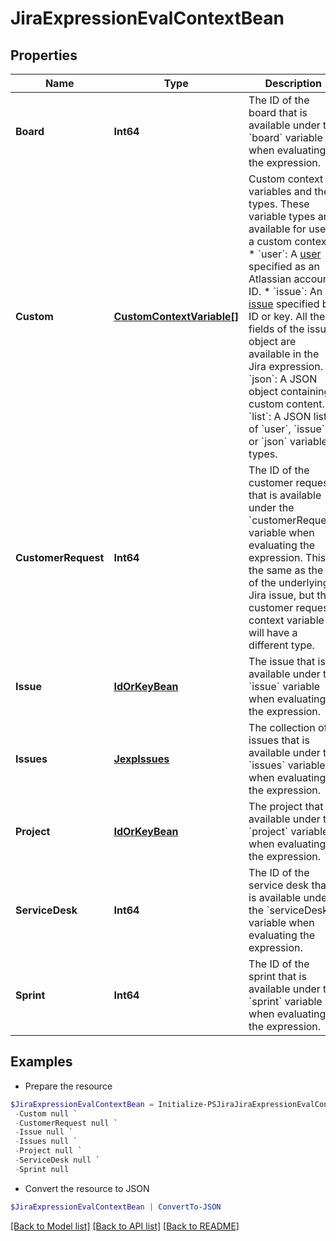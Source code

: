 # JiraExpressionEvalContextBean
## Properties

Name | Type | Description | Notes
------------ | ------------- | ------------- | -------------
**Board** | **Int64** | The ID of the board that is available under the &#x60;board&#x60; variable when evaluating the expression. | [optional] 
**Custom** | [**CustomContextVariable[]**](CustomContextVariable.md) | Custom context variables and their types. These variable types are available for use in a custom context:   *  &#x60;user&#x60;: A [user](https://developer.atlassian.com/cloud/jira/platform/jira-expressions-type-reference#user) specified as an Atlassian account ID.  *  &#x60;issue&#x60;: An [issue](https://developer.atlassian.com/cloud/jira/platform/jira-expressions-type-reference#issue) specified by ID or key. All the fields of the issue object are available in the Jira expression.  *  &#x60;json&#x60;: A JSON object containing custom content.  *  &#x60;list&#x60;: A JSON list of &#x60;user&#x60;, &#x60;issue&#x60;, or &#x60;json&#x60; variable types. | [optional] 
**CustomerRequest** | **Int64** | The ID of the customer request that is available under the &#x60;customerRequest&#x60; variable when evaluating the expression. This is the same as the ID of the underlying Jira issue, but the customer request context variable will have a different type. | [optional] 
**Issue** | [**IdOrKeyBean**](IdOrKeyBean.md) | The issue that is available under the &#x60;issue&#x60; variable when evaluating the expression. | [optional] 
**Issues** | [**JexpIssues**](JexpIssues.md) | The collection of issues that is available under the &#x60;issues&#x60; variable when evaluating the expression. | [optional] 
**Project** | [**IdOrKeyBean**](IdOrKeyBean.md) | The project that is available under the &#x60;project&#x60; variable when evaluating the expression. | [optional] 
**ServiceDesk** | **Int64** | The ID of the service desk that is available under the &#x60;serviceDesk&#x60; variable when evaluating the expression. | [optional] 
**Sprint** | **Int64** | The ID of the sprint that is available under the &#x60;sprint&#x60; variable when evaluating the expression. | [optional] 

## Examples

- Prepare the resource
```powershell
$JiraExpressionEvalContextBean = Initialize-PSJiraJiraExpressionEvalContextBean  -Board null `
 -Custom null `
 -CustomerRequest null `
 -Issue null `
 -Issues null `
 -Project null `
 -ServiceDesk null `
 -Sprint null
```

- Convert the resource to JSON
```powershell
$JiraExpressionEvalContextBean | ConvertTo-JSON
```

[[Back to Model list]](../README.md#documentation-for-models) [[Back to API list]](../README.md#documentation-for-api-endpoints) [[Back to README]](../README.md)

